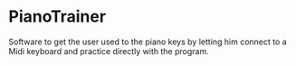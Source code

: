 PianoTrainer
============

Software to get the user used to the piano keys by letting him connect to a Midi keyboard and practice directly with the program.
